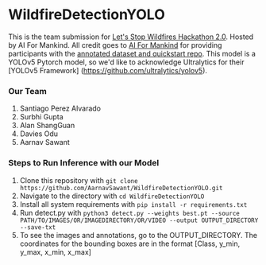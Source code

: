 # WildfireDetectionYOLO
This is the team submission for [Let's Stop Wildfires Hackathon 2.0](https://aiformankind.org/lets-stop-wildfires-hackathon-2.0). Hosted by AI For Mankind. All credit goes to [AI For Mankind](https://github.com/aiformankind/wildfire-smoke-detection-camera) for providing participants with the [annotated dataset and quickstart repo](https://github.com/aiformankind/wildfire-smoke-dataset). This model is a YOLOv5 Pytorch model, so we'd like to acknowledge Ultralytics for their [YOLOv5 Framework] (https://github.com/ultralytics/yolov5).
### Our Team
1. Santiago Perez Alvarado
2. Surbhi Gupta
3. Alan ShangGuan
4. Davies Odu
5. Aarnav Sawant
### Steps to Run Inference with our Model
1. Clone this repository with ```git clone https://github.com/AarnavSawant/WildfireDetectionYOLO.git```
2. Navigate to the directory with ```cd WildfireDetectionYOLO```
3. Install all system requirements with ```pip install -r requirements.txt```
4. Run detect.py with ```python3 detect.py --weights best.pt --source PATH/TO/IMAGES/OR/IMAGEDIRECTORY/OR/VIDEO --output OUTPUT_DIRECTORY --save-txt```
5. To see the images and annotations, go to the OUTPUT_DIRECTORY. The coordinates for the bounding boxes are in the format [Class, y_min, y_max, x_min, x_max]
